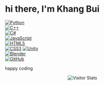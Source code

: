# hi there, I'm **Khang Bui**

[![Python](https://img.shields.io/badge/Python-3776AB?style=flat&logo=python&logoColor=white)](https://www.python.org)  
[![C++](https://img.shields.io/badge/C++-00599C?style=flat&logo=c%2B%2B&logoColor=white)](https://isocpp.org)  
[![C#](https://img.shields.io/badge/C%23-239120?style=flat&logo=c-sharp&logoColor=white)](https://docs.microsoft.com/en-us/dotnet/csharp/)  
[![JavaScript](https://img.shields.io/badge/JavaScript-F7DF1E?style=flat&logo=javascript&logoColor=black)](https://developer.mozilla.org/en-US/docs/Web/JavaScript)  
[![HTML5](https://img.shields.io/badge/HTML5-E34F26?style=flat&logo=html5&logoColor=white)](https://developer.mozilla.org/en-US/docs/Web/HTML)  
[![CSS3](https://img.shields.io/badge/CSS3-1572B6?style=flat&logo=css3&logoColor=white)](https://developer.mozilla.org/en-US/docs/Web/CSS)
[![Unity](https://img.shields.io/badge/Unity-000000?style=flat&logo=unity&logoColor=white)](https://unity.com)  
[![Blender](https://img.shields.io/badge/Blender-F5792A?style=flat&logo=blender&logoColor=white)](https://www.blender.org)  
[![GitHub](https://img.shields.io/badge/GitHub-181717?style=flat&logo=github&logoColor=white)](https://github.com/kgbqv)

happy coding

<div align="center">
        <img alt="Visitor Stats" 
            src="https://widgetbite.com/stats/kgbqv"/>  
    </div>
